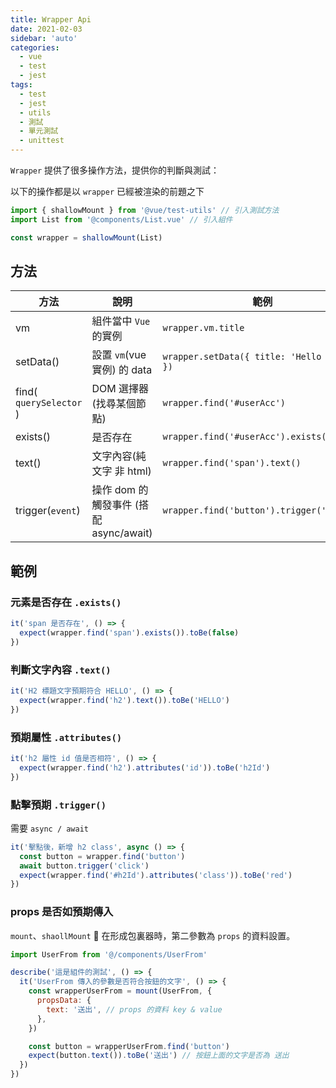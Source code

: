 ```yaml
---
title: Wrapper Api
date: 2021-02-03
sidebar: 'auto'
categories:
  - vue
  - test
  - jest
tags:
  - test
  - jest
  - utils
  - 測試
  - 單元測試
  - unittest
---
```


`Wrapper` 提供了很多操作方法，提供你的判斷與測試：

以下的操作都是以 `wrapper` 已經被渲染的前題之下

```js
import { shallowMount } from '@vue/test-utils' // 引入測試方法
import List from '@components/List.vue' // 引入組件

const wrapper = shallowMount(List)
```

## 方法

| 方法                    | 說明                                   | 範例                                        |
| ----------------------- | -------------------------------------- | ------------------------------------------- |
| vm                      | 組件當中 `Vue` 的實例                  | `wrapper.vm.title`                          |
| setData()               | 設置 `vm`(vue 實例) 的 data            | `wrapper.setData({ title: 'Hello world' })` |
| find( `querySelector` ) | DOM 選擇器 (找尋某個節點)              | `wrapper.find('#userAcc')`                  |
| exists()                | 是否存在                               | `wrapper.find('#userAcc').exists()`         |
| text()                  | 文字內容(純文字 非 html)               | `wrapper.find('span').text()`               |
| trigger(`event`)        | 操作 dom 的觸發事件 (搭配 async/await) | `wrapper.find('button').trigger('click')`   |

## 範例

### 元素是否存在 `.exists()`

```js
it('span 是否存在', () => {
  expect(wrapper.find('span').exists()).toBe(false)
})
```

### 判斷文字內容 `.text()`

```js
it('H2 標題文字預期符合 HELLO', () => {
  expect(wrapper.find('h2').text()).toBe('HELLO')
})
```

### 預期屬性 `.attributes()`

```js
it('h2 屬性 id 值是否相符', () => {
  expect(wrapper.find('h2').attributes('id')).toBe('h2Id')
})
```

### 點擊預期 `.trigger()`

需要 `async / await`

```js
it('擊點後，新增 h2 class', async () => {
  const button = wrapper.find('button')
  await button.trigger('click')
  expect(wrapper.find('#h2Id').attributes('class')).toBe('red')
})
```

### props 是否如預期傳入

`mount`、`shaollMount`  在形成包裏器時，第二參數為 `props` 的資料設置。

```js {4-9,12}
import UserFrom from '@/components/UserFrom'

describe('這是組件的測試', () => {
  it('UserFrom 傳入的參數是否符合按鈕的文字', () => {
    const wrapperUserFrom = mount(UserFrom, {
      propsData: {
        text: '送出', // props 的資料 key & value
      },
    })

    const button = wrapperUserFrom.find('button')
    expect(button.text()).toBe('送出') // 按鈕上面的文字是否為 送出
  })
})
```
